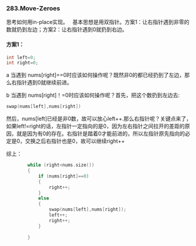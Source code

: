 ### 283.Move-Zeroes

思考如何用in-place实现。  
基本思想是用双指针。方案1：让右指针遇到非零的数就扔到左边；方案2：让右指针遇到0就扔到右边。

#### 方案1：
```cpp
int left=0;
int right=0;
```
a 当遇到 nums[right]==0时应该如何操作呢？既然非0的都已经扔到了左边，那么右指针遇到0就继续前进。

b 当遇到 nums[right]！=0时应该如何操作呢？首先，把这个数扔到左边去:
```cpp
swap(nums[left],nums[right])
```
然后，nums[left]已经是非0数，故可以放心left++.那么右指针呢？关键点来了，如果left!=right的话，左指针一定指向的是0，因为左右指针之间拉开的差距的原因，就是因为有0的存在。右指针是踏着0才能前进的，所以左指针原先指向的必定是0，交换之后右指针也是0，故可以继续right++

综上：
```cpp
        while (right<nums.size())
        {
            if (nums[right]==0)
            {
                right++;
            }
            else
            {
                swap(nums[left],nums[right]);
                left++;
                right++;
            }
                
        }
```
